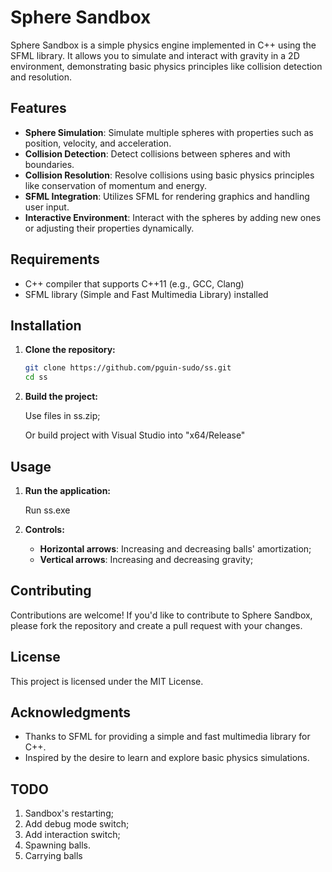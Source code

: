 # Sphere Sandbox

Sphere Sandbox is a simple physics engine implemented in C++ using the SFML library. It allows you to simulate and interact with gravity in a 2D environment, demonstrating basic physics principles like collision detection and resolution.

## Features

- **Sphere Simulation**: Simulate multiple spheres with properties such as position, velocity, and acceleration.
- **Collision Detection**: Detect collisions between spheres and with boundaries.
- **Collision Resolution**: Resolve collisions using basic physics principles like conservation of momentum and energy.
- **SFML Integration**: Utilizes SFML for rendering graphics and handling user input.
- **Interactive Environment**: Interact with the spheres by adding new ones or adjusting their properties dynamically.

## Requirements

- C++ compiler that supports C++11 (e.g., GCC, Clang)
- SFML library (Simple and Fast Multimedia Library) installed

## Installation

1. **Clone the repository:**

   ```bash
   git clone https://github.com/pguin-sudo/ss.git
   cd ss
   ```

2. **Build the project:**

   Use files in ss.zip;

   Or build project with Visual Studio into "x64/Release"

## Usage

1. **Run the application:**

   Run ss.exe

2. **Controls:**

   - **Horizontal arrows**: Increasing and decreasing balls' amortization;
   - **Vertical arrows**: Increasing and decreasing gravity;

## Contributing

Contributions are welcome! If you'd like to contribute to Sphere Sandbox, please fork the repository and create a pull request with your changes.

## License

This project is licensed under the MIT License.

## Acknowledgments

- Thanks to SFML for providing a simple and fast multimedia library for C++.
- Inspired by the desire to learn and explore basic physics simulations.

## TODO

1. Sandbox's restarting;
2. Add debug mode switch;
3. Add interaction switch;
4. Spawning balls.
5. Carrying balls
